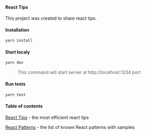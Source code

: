 #### React Tips

This project was created to share react tips.

#### Installation

```javascript
yarn install
```

#### Start localy

```javascript
yarn dev
```

> This command will start server at http://localhost:1234 port

#### Run tests

```javascript
yarn test
```

#### Table of contents

[React Tips](https://github.com/yacheckalin/react-tips/tree/master/react-tips) - the most efficient react tips

[React Patterns](https://github.com/yacheckalin/react-tips/tree/master/react-patterns) - the list of known React patterns with samples

